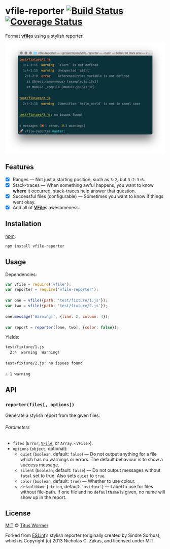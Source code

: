 # vfile-reporter [![Build Status][travis-badge]][travis] [![Coverage Status][codecov-badge]][codecov]

Format [**vfile**][vfile]s using a stylish reporter.

![Example screenshot of **vfile-reporter**][screenshot]

## Features

*   [x] Ranges
    — Not just a starting position, such as `3:2`, but `3:2-3:6`.
*   [x] Stack-traces
    — When something awful happens, you want to know **where** it occurred,
    stack-traces help answer that question.
*   [x] Successful files (configurable)
    — Sometimes you want to know if things went okay.
*   [x] And all of [**VFile**][vfile]s awesomeness.

## Installation

[npm][]:

```bash
npm install vfile-reporter
```

## Usage

Dependencies:

```javascript
var vfile = require('vfile');
var reporter = require('vfile-reporter');

var one = vfile({path: 'test/fixture/1.js'});
var two = vfile({path: 'test/fixture/2.js'});

one.message('Warning!', {line: 2, column: 4});

var report = reporter([one, two], {color: false});
```

Yields:

```txt
test/fixture/1.js
  2:4  warning  Warning!

test/fixture/2.js: no issues found

⚠ 1 warning
```

## API

### `reporter(files[, options])`

Generate a stylish report from the given files.

###### Parameters

*   `files` (`Error`, [`VFile`][vfile], or `Array.<VFile>`).
*   `options` (`object`, optional):
    *   `quiet` (`boolean`, default: `false`)
        — Do not output anything for a file which has no warnings or
        errors.  The default behaviour is to show a success message.
    *   `silent` (`boolean`, default: `false`)
        — Do not output messages without `fatal` set to true.
        Also sets `quiet` to `true`.
    *   `color` (`boolean`, default: `true`)
        — Whether to use colour.
    *   `defaultName` (`string`, default: `'<stdin>'`)
        — Label to use for files without file-path.
        If one file and no `defaultName` is given, no name
        will show up in the report.

## License

[MIT][license] © [Titus Wormer][author]

Forked from [ESLint][]’s stylish reporter
(originally created by Sindre Sorhus), which is Copyright (c) 2013
Nicholas C. Zakas, and licensed under MIT.

<!-- Definitions -->

[travis-badge]: https://img.shields.io/travis/vfile/vfile-reporter.svg

[travis]: https://travis-ci.org/vfile/vfile-reporter

[codecov-badge]: https://img.shields.io/codecov/c/github/vfile/vfile-reporter.svg

[codecov]: https://codecov.io/github/vfile/vfile-reporter

[npm]: https://docs.npmjs.com/cli/install

[license]: LICENSE

[author]: http://wooorm.com

[eslint]: https://github.com/eslint/eslint

[vfile]: https://github.com/vfile/vfile

[screenshot]: ./screenshot.png
